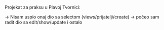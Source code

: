 Projekat za praksu u Plavoj Tvornici:


-> Nisam uspio onaj dio sa selectom (views/prijatelji/create)
-> počeo sam radit dio sa edit/show/update i ostalo